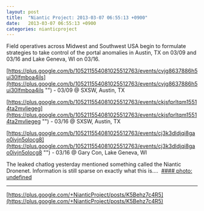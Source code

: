 ```yaml
---
layout: post
title:  "Niantic Project: 2013-03-07 06:55:13 +0900"
date:   2013-03-07 06:55:13 +0900
categories: nianticproject
---
```

Field operatives across Midwest and Southwest USA begin to formulate strategies to take control of the portal anomalies in Austin, TX on 03/09 and 03/16 and Lake Geneva, WI on 03/16.

[https://plus.google.com/b/105211554081025512763/events/cvjg8637886h5ui30lfmboa4ils](https://plus.google.com/b/105211554081025512763/events/cvjg8637886h5ui30lfmboa4ils "") - 03/09 @ SXSW, Austin, TX

[https://plus.google.com/b/105211554081025512763/events/ckjsfprltqm15514ta2mvliegeg](https://plus.google.com/b/105211554081025512763/events/ckjsfprltqm15514ta2mvliegeg "") - 03/16 @ SXSW, Austin, TX

[https://plus.google.com/b/105211554081025512763/events/cj3k3dldjqi8gao0ivjn5olocg8](https://plus.google.com/b/105211554081025512763/events/cj3k3dldjqi8gao0ivjn5olocg8 "") - 03/16 @ Gary Con, Lake Geneva, WI

The leaked chatlog yesterday mentioned something called the Niantic Dronenet. Information is still sparse on exactly what this is.... 
[#### photo: undefined](https://lh3.googleusercontent.com/-0yNdElYw4nU/UTe4Yh9N5qI/AAAAAAAADp0/xnmq8b61ONc/w288-h288/mistyanomalies.jpg "")
- - -
[https://plus.google.com/+NianticProject/posts/K5Behz7c4R5](https://plus.google.com/+NianticProject/posts/K5Behz7c4R5)
